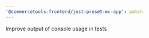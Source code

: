 ```yaml
---
'@commercetools-frontend/jest-preset-mc-app': patch
---
```


Improve output of console usage in tests
